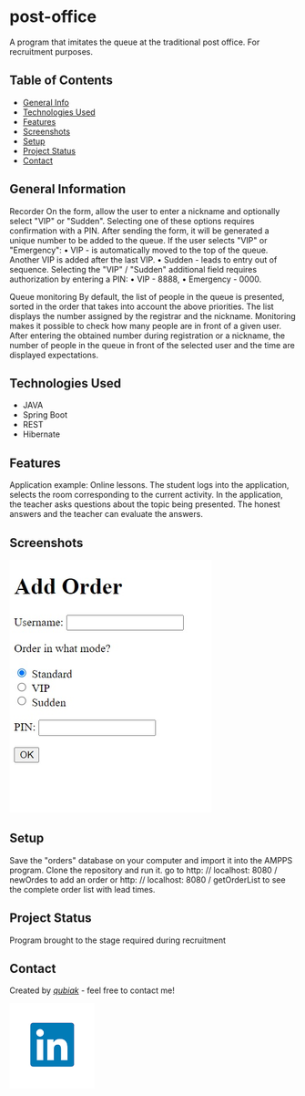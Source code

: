 
# post-office
A program that imitates the queue at the traditional post office. For recruitment purposes.
## Table of Contents
* [General Info](#general-information)
* [Technologies Used](#technologies-used)
* [Features](#features)
* [Screenshots](#screenshots)
* [Setup](#setup)
* [Project Status](#project-status)
* [Contact](#contact)


## General Information

Recorder
On the form, allow the user to enter a nickname and optionally select "VIP" or "Sudden".
Selecting one of these options requires confirmation with a PIN. After sending the form, it will be generated
a unique number to be added to the queue. If the user selects "VIP" or "Emergency":
• VIP - is automatically moved to the top of the queue. Another VIP is added after the last VIP.
• Sudden - leads to entry out of sequence.
Selecting the "VIP" / "Sudden" additional field requires authorization by entering a PIN:
• VIP - 8888,
• Emergency - 0000.

Queue monitoring
By default, the list of people in the queue is presented, sorted in the order that takes into account the above
priorities. The list displays the number assigned by the registrar and the nickname.
Monitoring makes it possible to check how many people are in front of a given user. After entering the obtained number
during registration or a nickname, the number of people in the queue in front of the selected user and the time are displayed
expectations.




## Technologies Used
- JAVA
- Spring Boot
- REST
- Hibernate


## Features

Application example: Online lessons. The student logs into the application, selects the room corresponding to the current activity. 
In the application, the teacher asks questions about the topic being presented. The honest answers and the teacher can evaluate the answers.


## Screenshots

![Example screenshot](./img/addOrder.jpg)


## Setup
Save the "orders" database on your computer and import it into the AMPPS program. Clone the repository and run it. go to
http: // localhost: 8080 / newOrdes
to add an order or
http: // localhost: 8080 / getOrderList
to see the complete order list with lead times.


## Project Status
Program brought to the stage required during recruitment


## Contact

Created by [_qubiak_]( http://www.linkedin.com/in/bartłomiej-kubiak) - feel free to contact me!

![Example screenshot](./img/linkedin.png)


	